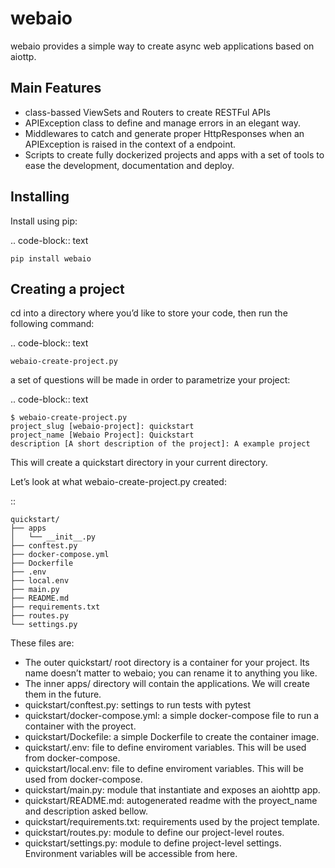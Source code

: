 webaio
======

webaio provides a simple way to create async web applications based on aiottp.

Main Features
-------------

* class-bassed ViewSets and Routers to create RESTFul APIs
* APIException class to define and manage errors in an elegant way.
* Middlewares to catch and generate proper HttpResponses when an APIException is raised in the context of a endpoint.
* Scripts to create fully dockerized projects and apps with a set of tools to ease the development, documentation and deploy.



Installing
----------

Install using pip:

.. code-block:: text

    pip install webaio



Creating a project
--------------------
cd into a directory where you’d like to store your code, then run the following command:

.. code-block:: text

    webaio-create-project.py

a set of questions will be made in order to parametrize your project:

.. code-block:: text

    $ webaio-create-project.py 
    project_slug [webaio-project]: quickstart
    project_name [Webaio Project]: Quickstart
    description [A short description of the project]: A example project

This will create a quickstart directory in your current directory.

Let’s look at what  webaio-create-project.py created:


::

    quickstart/
    ├── apps
    │   └── __init__.py
    ├── conftest.py
    ├── docker-compose.yml
    ├── Dockerfile
    ├── .env
    ├── local.env
    ├── main.py
    ├── README.md
    ├── requirements.txt
    ├── routes.py
    └── settings.py


These files are:

* The outer quickstart/ root directory is a container for your project. Its name doesn’t matter to webaio; you can rename it to anything you like.
* The inner apps/ directory will contain the applications. We will create them in the future.
* quickstart/conftest.py: settings to run tests with pytest
* quickstart/docker-compose.yml: a simple docker-compose file to run a container with the proyect.
* quickstart/Dockefile: a simple Dockerfile to create the container image.
* quickstart/.env: file to define enviroment variables. This will be used from docker-compose.
* quickstart/local.env: file to define enviroment variables. This will be used from docker-compose.
* quickstart/main.py: module that instantiate and exposes an aiohttp app.
* quickstart/README.md: autogenerated readme with the proyect_name and description asked bellow.
* quickstart/requirements.txt: requirements used by the project template.
* quickstart/routes.py: module to define our project-level routes.
* quickstart/settings.py: module to define project-level settings. Environment variables will be accessible from here.

